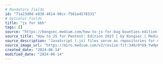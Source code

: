 ```yaml
---
# Mandatory fields
id: "71a23d0d-e838-4614-98cc-f561e4578331"
# Optional fields
title: "js for bbh"
tags: []
source: "https://kongsec.medium.com/how-to-js-for-bug-bounties-edition-2023-7108b56d9db6"
source_title: "How to JS for Pentest: Edition 2023 | by Kongsec | Medium"
source_description: "JavaScript (.js) files serve as repositories for client-side code and can function as the fundamental framework of websites, particularly in contemporary contexts. With the evolution of technology, I…"
source_image_url: "https://miro.medium.com/v2/resize:fit:340/0*U9-YwHpGi33yfQoF.png"
created_date: "2024-06-14"
modified_date: "2024-06-14"
---
```

